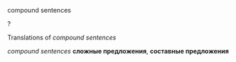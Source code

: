 compound sentences

?


Translations of _compound sentences_

_compound sentences_
**сложные предложения**, **составные предложения**